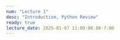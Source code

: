 ```yaml
---
num: "Lecture 1"
desc: "Introduction, Python Review"
ready: true
lecture_date: 2025-01-07 11:00:00.00-7:00
---
```

